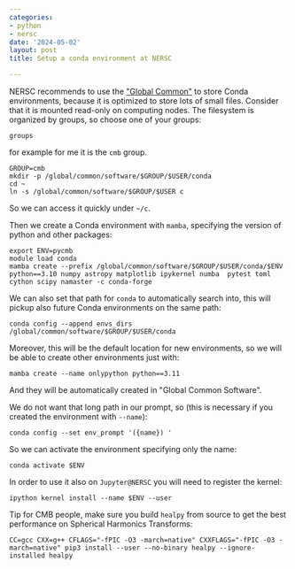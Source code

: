 ```yaml
---
categories:
- python
- nersc
date: '2024-05-02'
layout: post
title: Setup a conda environment at NERSC

---
```


NERSC recommends to use the ["Global Common"](https://docs.nersc.gov/filesystems/global-common/) to store Conda environments, because it is optimized to store lots of small files. Consider that it is mounted read-only on computing nodes.
The filesystem is organized by groups, so choose one of your groups:

    groups

for example for me it is the `cmb` group.

    GROUP=cmb
    mkdir -p /global/common/software/$GROUP/$USER/conda
    cd ~
    ln -s /global/common/software/$GROUP/$USER c

So we can access it quickly under `~/c`.


Then we create a Conda environment with `mamba`, specifying the version of python and other packages:

    export ENV=pycmb
    module load conda
    mamba create --prefix /global/common/software/$GROUP/$USER/conda/$ENV python==3.10 numpy astropy matplotlib ipykernel numba  pytest toml cython scipy namaster -c conda-forge

We can also set that path for `conda` to automatically search into, this will pickup also future Conda environments on the same path:

    conda config --append envs_dirs /global/common/software/$GROUP/$USER/conda

Moreover, this will be the default location for new environments, so we will be able to create other environments just with:

    mamba create --name onlypython python==3.11

And they will be automatically created in "Global Common Software".

We do not want that long path in our prompt, so (this is necessary if you created the environment with `--name`):

    conda config --set env_prompt '({name}) '

So we can activate the environment specifying only the name:

    conda activate $ENV

In order to use it also on `Jupyter@NERSC` you will need to register the kernel:

    ipython kernel install --name $ENV --user

Tip for CMB people, make sure you build `healpy` from source to get the best performance on Spherical Harmonics Transforms:

    CC=gcc CXX=g++ CFLAGS="-fPIC -O3 -march=native" CXXFLAGS="-fPIC -O3 -march=native" pip3 install --user --no-binary healpy --ignore-installed healpy
